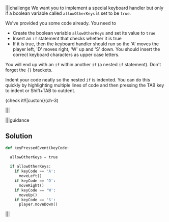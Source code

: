 |||challenge
We want you to implement a special keyboard handler but only if a boolean variable called `allowOtherKeys` is set to be `true`.

We've provided you some code already. You need to 

- Create the boolean variable `allowOtherKeys` and set its value to `true`
- Insert an `if` statement that checks whether it is true
- If it is true, then the keyboard handler should run so the 'A' moves the player left, 'D' moves right, 'W' up and 'S' down. You should insert the correct keyboard characters as upper case letters.

You will end up with an `if` within another `if` (a nested `if` statement). Don't forget the `{}` brackets.

Indent your code neatly so the nested `if` is indented. You can do this quickly by highlighting multiple lines of code and then pressing the TAB key to indent or Shift+TAB to outdent.

{check it!!|custom}(ch-3)

|||


|||guidance
## Solution
```python
def keyPressedEvent(keyCode:

  allowOtherKeys = true
  
  if allowOtherKeys:
    if keyCode == 'A':
      moveLeft()
    if keyCode == 'D':
      moveRight()
    if keyCode == 'W':
      moveUp()
    if keyCode == 'S':
      player.moveDown()
```
|||